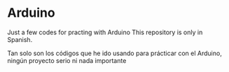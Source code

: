# Arduino
Just a few codes for practing with Arduino
This repository is only in Spanish.

Tan solo son los códigos que he ido usando para prácticar con el Arduino, ningún proyecto serio ni nada importante
